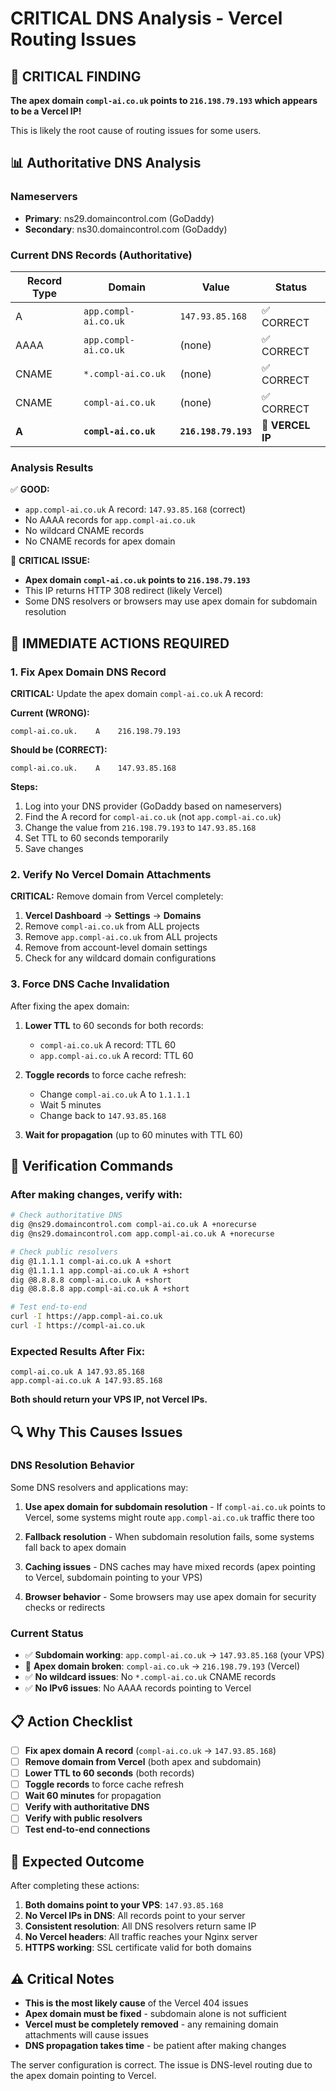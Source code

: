 # CRITICAL DNS Analysis - Vercel Routing Issues

## 🚨 CRITICAL FINDING

**The apex domain `compl-ai.co.uk` points to `216.198.79.193` which appears to be a Vercel IP!**

This is likely the root cause of routing issues for some users.

## 📊 Authoritative DNS Analysis

### Nameservers

- **Primary**: ns29.domaincontrol.com (GoDaddy)
- **Secondary**: ns30.domaincontrol.com (GoDaddy)

### Current DNS Records (Authoritative)

| Record Type | Domain               | Value                | Status           |
| ----------- | -------------------- | -------------------- | ---------------- |
| A           | `app.compl-ai.co.uk` | `147.93.85.168`      | ✅ CORRECT       |
| AAAA        | `app.compl-ai.co.uk` | (none)               | ✅ CORRECT       |
| CNAME       | `*.compl-ai.co.uk`   | (none)               | ✅ CORRECT       |
| CNAME       | `compl-ai.co.uk`     | (none)               | ✅ CORRECT       |
| **A**       | **`compl-ai.co.uk`** | **`216.198.79.193`** | **🚨 VERCEL IP** |

### Analysis Results

✅ **GOOD:**

- `app.compl-ai.co.uk` A record: `147.93.85.168` (correct)
- No AAAA records for `app.compl-ai.co.uk`
- No wildcard CNAME records
- No CNAME records for apex domain

🚨 **CRITICAL ISSUE:**

- **Apex domain `compl-ai.co.uk` points to `216.198.79.193`**
- This IP returns HTTP 308 redirect (likely Vercel)
- Some DNS resolvers or browsers may use apex domain for subdomain resolution

## 🔧 IMMEDIATE ACTIONS REQUIRED

### 1. Fix Apex Domain DNS Record

**CRITICAL:** Update the apex domain `compl-ai.co.uk` A record:

**Current (WRONG):**

```
compl-ai.co.uk.    A    216.198.79.193
```

**Should be (CORRECT):**

```
compl-ai.co.uk.    A    147.93.85.168
```

**Steps:**

1. Log into your DNS provider (GoDaddy based on nameservers)
2. Find the A record for `compl-ai.co.uk` (not `app.compl-ai.co.uk`)
3. Change the value from `216.198.79.193` to `147.93.85.168`
4. Set TTL to 60 seconds temporarily
5. Save changes

### 2. Verify No Vercel Domain Attachments

**CRITICAL:** Remove domain from Vercel completely:

1. **Vercel Dashboard** → **Settings** → **Domains**
2. Remove `compl-ai.co.uk` from ALL projects
3. Remove `app.compl-ai.co.uk` from ALL projects
4. Remove from account-level domain settings
5. Check for any wildcard domain configurations

### 3. Force DNS Cache Invalidation

After fixing the apex domain:

1. **Lower TTL** to 60 seconds for both records:

   - `compl-ai.co.uk` A record: TTL 60
   - `app.compl-ai.co.uk` A record: TTL 60

2. **Toggle records** to force cache refresh:

   - Change `compl-ai.co.uk` A to `1.1.1.1`
   - Wait 5 minutes
   - Change back to `147.93.85.168`

3. **Wait for propagation** (up to 60 minutes with TTL 60)

## 🧪 Verification Commands

### After making changes, verify with:

```bash
# Check authoritative DNS
dig @ns29.domaincontrol.com compl-ai.co.uk A +norecurse
dig @ns29.domaincontrol.com app.compl-ai.co.uk A +norecurse

# Check public resolvers
dig @1.1.1.1 compl-ai.co.uk A +short
dig @1.1.1.1 app.compl-ai.co.uk A +short
dig @8.8.8.8 compl-ai.co.uk A +short
dig @8.8.8.8 app.compl-ai.co.uk A +short

# Test end-to-end
curl -I https://app.compl-ai.co.uk
curl -I https://compl-ai.co.uk
```

### Expected Results After Fix:

```
compl-ai.co.uk A 147.93.85.168
app.compl-ai.co.uk A 147.93.85.168
```

**Both should return your VPS IP, not Vercel IPs.**

## 🔍 Why This Causes Issues

### DNS Resolution Behavior

Some DNS resolvers and applications may:

1. **Use apex domain for subdomain resolution** - If `compl-ai.co.uk` points to Vercel, some systems might route `app.compl-ai.co.uk` traffic there too

2. **Fallback resolution** - When subdomain resolution fails, some systems fall back to apex domain

3. **Caching issues** - DNS caches may have mixed records (apex pointing to Vercel, subdomain pointing to your VPS)

4. **Browser behavior** - Some browsers may use apex domain for security checks or redirects

### Current Status

- ✅ **Subdomain working**: `app.compl-ai.co.uk` → `147.93.85.168` (your VPS)
- 🚨 **Apex domain broken**: `compl-ai.co.uk` → `216.198.79.193` (Vercel)
- ✅ **No wildcard issues**: No `*.compl-ai.co.uk` CNAME records
- ✅ **No IPv6 issues**: No AAAA records pointing to Vercel

## 📋 Action Checklist

- [ ] **Fix apex domain A record** (`compl-ai.co.uk` → `147.93.85.168`)
- [ ] **Remove domain from Vercel** (both apex and subdomain)
- [ ] **Lower TTL to 60 seconds** (both records)
- [ ] **Toggle records** to force cache refresh
- [ ] **Wait 60 minutes** for propagation
- [ ] **Verify with authoritative DNS**
- [ ] **Verify with public resolvers**
- [ ] **Test end-to-end connections**

## 🎯 Expected Outcome

After completing these actions:

1. **Both domains point to your VPS**: `147.93.85.168`
2. **No Vercel IPs in DNS**: All records point to your server
3. **Consistent resolution**: All DNS resolvers return same IP
4. **No Vercel headers**: All traffic reaches your Nginx server
5. **HTTPS working**: SSL certificate valid for both domains

## ⚠️ Critical Notes

- **This is the most likely cause** of the Vercel 404 issues
- **Apex domain must be fixed** - subdomain alone is not sufficient
- **Vercel must be completely removed** - any remaining domain attachments will cause issues
- **DNS propagation takes time** - be patient after making changes

The server configuration is correct. The issue is DNS-level routing due to the apex domain pointing to Vercel.
